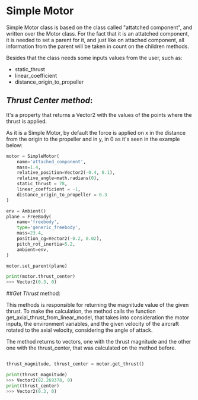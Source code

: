 # Simple Motor

Simple Motor class is based on the class called "attatched component", and written over the Motor class. For the fact that it is an attatched component, it is needed to set a parent for it, and just like on attached component, all information from the parent will be taken in count on the children methods.

Besides that the class needs some inputs values from the user, such as:
* static_thrust
* linear_coefficient
* distance_origin_to_propeller

## *Thrust Center* _method_:

It's a property that returns a Vector2 with the values of the points where the thrust is applied.

As it is a Simple Motor, by default the force is applied on x in the distance from the origin to the propeller and in y, in 0 as it's seen in the example below:

```python
motor = SimpleMotor(
    name='attached_component',
    mass=1.4,
    relative_position=Vector2(-0.4, 0.1),
    relative_angle=math.radians(0),
    static_thrust = 78,
    linear_coefficient = -1,
    distance_origin_to_propeller = 0.3
)

env = Ambient()
plane = FreeBody(
    name='freebody',
    type='generic_freebody',
    mass=23.4,
    position_cg=Vector2(-0.2, 0.02),
    pitch_rot_inertia=5.2,
    ambient=env,
)

motor.set_parent(plane)

print(motor.thrust_center)
>>> Vector2(0.3, 0)
```
##*Get Thrust* method:

This methods is responsible for returning the magnitude value of the given thrust. To make the calculation, the method calls the function get_axial_thrust_from_linear_model, that takes into consideration the motor inputs, the environment variables, and the given velocity of the aircraft rotated to  the axial velocity, considering the angle of attack.

The method returns to vectors, one with the thrust magnitude and the other one with the thrust_center, that was calculated on the method before.

```python

thrust_magnitude, thrust_center = motor.get_thrust()

print(thrust_magnitude)
>>> Vector2(82.269378, 0)
print(thrust_center)
>>> Vector2(0.3, 0)
```

